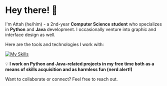 # Hey there! 👋

I'm Attah (he/him) - a 2nd-year **Computer Science student** who specializes in **Python** and **Java** development. I occasionally venture into graphic and interface design as well. 

Here are the tools and technologies I work with:  

[![My Skills](https://skillicons.dev/icons?i=html,css,javascript,python,flask,java,postgresql,sqlite,matlab,figma,git)](https://skillicons.dev)


💡 **I work on Python and Java-related projects in my free time both as a means of skills acquisition and as harmless fun (nerd alert!)** 

Want to collaborate or connect? Feel free to reach out.
